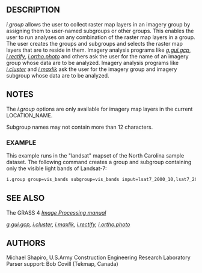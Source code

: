 ## DESCRIPTION

*i.group* allows the user to collect raster map layers in an imagery
group by assigning them to user-named subgroups or other groups. This
enables the user to run analyses on any combination of the raster map
layers in a group. The user creates the groups and subgroups and selects
the raster map layers that are to reside in them. Imagery analysis
programs like *[g.gui.gcp](g.gui.gcp.md)*, *[i.rectify](i.rectify.md)*,
*[i.ortho.photo](i.ortho.photo.md)* and others ask the user for the name
of an imagery group whose data are to be analyzed. Imagery analysis
programs like *[i.cluster](i.cluster.md)* and *[i.maxlik](i.maxlik.md)*
ask the user for the imagery group and imagery subgroup whose data are
to be analyzed.

## NOTES

The *i.group* options are only available for imagery map layers in the
current LOCATION_NAME.

Subgroup names may not contain more than 12 characters.

### EXAMPLE

This example runs in the "landsat" mapset of the North Carolina sample
dataset. The following command creates a group and subgroup containing
only the visible light bands of Landsat-7:

```bash
i.group group=vis_bands subgroup=vis_bands input=lsat7_2000_10,lsat7_2000_20,lsat7_2000_30
```

## SEE ALSO

The GRASS 4 *[Image Processing
manual](https://grass.osgeo.org/gdp/imagery/grass4_image_processing.pdf)*

*[g.gui.gcp](g.gui.gcp.md), [i.cluster](i.cluster.md),
[i.maxlik](i.maxlik.md), [i.rectify](i.rectify.md),
[i.ortho.photo](i.ortho.photo.md)*

## AUTHORS

Michael Shapiro, U.S.Army Construction Engineering Research Laboratory
Parser support: Bob Covill (Tekmap, Canada)
